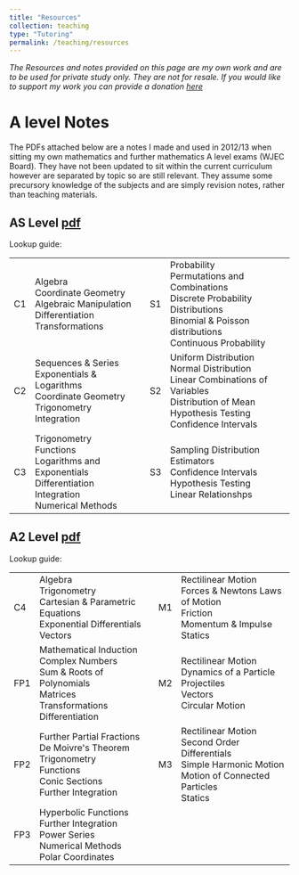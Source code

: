 ```yaml
---
title: "Resources"
collection: teaching
type: "Tutoring"
permalink: /teaching/resources
---
```


_The Resources and notes provided on this page are my own work and are to be used for private study only. They are not for resale. If you would like to support my work you can provide a donation [here](https://streamelements.com/katdoesmaths/tip)_

# A level Notes

The PDFs attached below are a notes I made and used in 2012/13 when sitting my own mathematics and further mathematics A level exams (WJEC Board). They have not been updated to sit within the current curriculum however are separated by topic so are still relevant. They assume some precursory knowledge of the subjects and are simply revision notes, rather than teaching materials.  

## AS Level [pdf](https://kap39.github.io/files/ASNotes.pdf)
Lookup guide:
<table>
    <tr>
        <td> C1 </td>
        <td> Algebra <br>
            Coordinate Geometry<br>
            Algebraic Manipulation <br>
            Differentiation <br>
            Transformations 
         </td>
         <td> S1 </td>
         <td> Probability <br>
            Permutations and Combinations <br>
            Discrete Probability Distributions <br>
            Binomial & Poisson distributions <br>
            Continuous Probability 
        </td>
    </tr>
    <tr>
        <td> C2 </td>
        <td> Sequences & Series <br>
        Exponentials & Logarithms <br>
        Coordinate Geometry <br>
        Trigonometry <br>
        Integration
         </td>
        <td> S2 </td>
        <td> Uniform Distribution <br>
            Normal Distribution <br>
            Linear Combinations of Variables <br>
            Distribution of Mean <br> 
            Hypothesis Testing <br> 
            Confidence Intervals 
        </td>
    </tr>
    <tr>
        <td> C3 </td>
        <td> Trigonometry <br>
        Functions <br>
        Logarithms and Exponentials <br>
        Differentiation <br>
        Integration <br>
        Numerical Methods
        </td>
        <td> S3 </td>
        <td> Sampling Distribution <br>
            Estimators <br> 
            Confidence Intervals <br>
            Hypothesis Testing <br>
            Linear Relationshps 
        </td>
    </tr>
</table>

## A2 Level [pdf](https://kap39.github.io/files/A2Notes.pdf)
Lookup guide:
<table>
    <tr>
        <td> C4 </td>
        <td> Algebra <br>
            Trigonometry<br>
            Cartesian & Parametric Equations <br>
            Exponential Differentials <br>
            Vectors
         </td>
         <td> M1 </td>
         <td> Rectilinear Motion <br>
            Forces & Newtons Laws of Motion <br>
            Friction <br>
            Momentum & Impulse <br>
            Statics 
        </td>
    </tr>
    <tr>
        <td> FP1 </td>
        <td> Mathematical Induction <br>
            Complex Numbers <br>
            Sum & Roots of Polynomials <br>
            Matrices <br>
            Transformations <br>
            Differentiation
        </td>
        <td> M2 </td>
        <td> Rectilinear Motion <br>
            Dynamics of a Particle <br>
            Projectiles <br>
            Vectors <br> 
            Circular Motion 
        </td>
    </tr>
    <tr>
        <td> FP2 </td>
        <td> Further Partial Fractions <br>
            De Moivre's Theorem <br>
            Trigonometry<br>
            Functions <br>
            Conic Sections <br>
            Further Integration
        </td>
        <td> M3 </td>
        <td> Rectilinear Motion<br>
            Second Order Differentials <br> 
            Simple Harmonic Motion <br>
            Motion of Connected Particles <br>
            Statics 
        </td>
    </tr>
    <tr>
        <td > FP3</td>
        <td colspan="3"> Hyperbolic Functions <br>
            Further Integration <br>
            Power Series <br> 
            Numerical Methods <br>
            Polar Coordinates 
        </td>
    </tr>
</table>